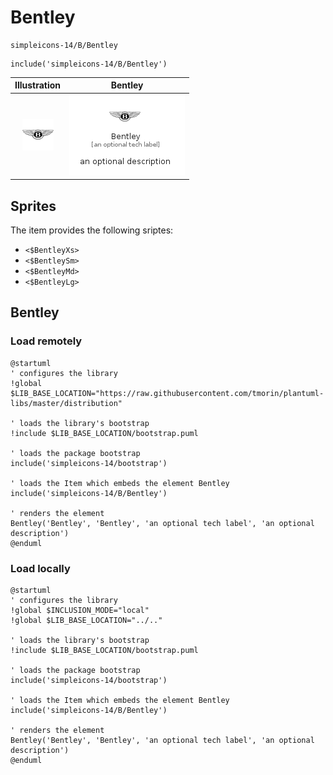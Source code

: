# Bentley


```text
simpleicons-14/B/Bentley
```

```text
include('simpleicons-14/B/Bentley')
```



| Illustration | Bentley |
| :---: | :---: |
| ![illustration for Illustration](../../simpleicons-14/B/Bentley.png) | ![illustration for Bentley](../../simpleicons-14/B/Bentley.Local.png) |



## Sprites
The item provides the following sriptes:

- `<$BentleyXs>`
- `<$BentleySm>`
- `<$BentleyMd>`
- `<$BentleyLg>`





## Bentley

### Load remotely
```plantuml
@startuml
' configures the library
!global $LIB_BASE_LOCATION="https://raw.githubusercontent.com/tmorin/plantuml-libs/master/distribution"

' loads the library's bootstrap
!include $LIB_BASE_LOCATION/bootstrap.puml

' loads the package bootstrap
include('simpleicons-14/bootstrap')

' loads the Item which embeds the element Bentley
include('simpleicons-14/B/Bentley')

' renders the element
Bentley('Bentley', 'Bentley', 'an optional tech label', 'an optional description')
@enduml
```

### Load locally
```plantuml
@startuml
' configures the library
!global $INCLUSION_MODE="local"
!global $LIB_BASE_LOCATION="../.."

' loads the library's bootstrap
!include $LIB_BASE_LOCATION/bootstrap.puml

' loads the package bootstrap
include('simpleicons-14/bootstrap')

' loads the Item which embeds the element Bentley
include('simpleicons-14/B/Bentley')

' renders the element
Bentley('Bentley', 'Bentley', 'an optional tech label', 'an optional description')
@enduml
```

